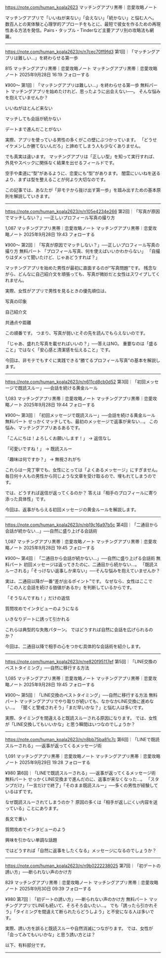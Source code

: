 https://note.com/human_koala2623
マッチングアプリ黒帯｜恋愛攻略ノート

マッチングアプリで「いいねが来ない」「会えない」「続かない」と悩む人へ。
数百人との実体験と心理学的アプローチをもとに、最短で彼女を作るための再現性ある方法を発信。Pairs・タップル・Tinderなど主要アプリ別の攻略法も網羅。

---

https://note.com/human_koala2623/n/n7cec70ff9fd3
第1回｜「マッチングアプリは難しい…」を終わらせる第一歩

815
マッチングアプリ黒帯｜恋愛攻略ノート
マッチングアプリ黒帯｜恋愛攻略ノート
2025年9月28日 16:19 フォローする

¥900〜
第1回｜「マッチングアプリは難しい…」を終わらせる第一歩
無料パート
マッチングアプリを始めたけれど、思ったように出会えない──。
そんな悩みを抱えていませんか？

いいねがほとんど来ない

マッチしても会話が続かない

デートまで進んだことがない

実際、アプリを使っている男性の多くがこの壁にぶつかっています。
「どうせイケメンしか勝てないんだろ」と諦めてしまう人も少なくありません。

でも真実は違います。
マッチングアプリは「正しい型」を知って実行すれば、外見やスペックに関係なく結果を出せるフィールドです。

空手や柔道に“型”があるように、恋愛にも“型”があります。
闇雲にいいねを送るより、まずは型を整えることが何より大切なのです。

この記事では、あなたが「非モテから抜け出す第一歩」を踏み出すための基本原則を解説していきます。

---

https://note.com/human_koala2623/n/n105e4234e266
第2回｜「写真が原因でマッチしない？」──正しいプロフィール写真の撮り方

1,087
マッチングアプリ黒帯｜恋愛攻略ノート
マッチングアプリ黒帯｜恋愛攻略ノート
2025年9月28日 19:43 フォローする

¥900〜
第2回｜「写真が原因でマッチしない？」──正しいプロフィール写真の撮り方
無料パート
「プロフィール写真、何を使えばいいかわからない」
「自撮りはダメって聞いたけど、じゃあどうすれば？」

マッチングアプリを始めた男性が最初に直面するのが“写真問題”です。
残念ながら、どんなに自己紹介文を頑張っても、写真が微妙だと女性はスワイプしてくれません。

実際、女性がアプリで男性を見るときの優先順位は、

写真の印象

自己紹介文

共通点や距離

この順番です。
つまり、写真が弱いとその先を読んでもらえないのです。

「じゃあ、盛れた写真を載せればいいの？」──答えはNO。
重要なのは「盛ること」ではなく「安心感と清潔感を伝えること」です。

今回は、非モテでもすぐに実践できる“勝てるプロフィール写真”の基本を解説します。

---

https://note.com/human_koala2623/n/n611cd8cb0d52
第3回｜「初回メッセージで既読スルー」──会話を続ける黄金ルール

1,083
マッチングアプリ黒帯｜恋愛攻略ノート
マッチングアプリ黒帯｜恋愛攻略ノート
2025年9月28日 19:44 フォローする

¥900〜
第3回｜「初回メッセージで既読スルー」──会話を続ける黄金ルール
無料パート
せっかくマッチしても、最初のメッセージで返事が来ない…。
この悩み、マッチングアプリあるあるです。

「こんにちは！よろしくお願いします！」 → 返信なし

「可愛いですね！」 → 既読スルー

「趣味は何ですか？」 → 無視されがち

これらは一見丁寧でも、女性にとっては「よくあるメッセージ」にすぎません。
毎日何十人もの男性から同じような文章を受け取るので、埋もれてしまうのです。

では、どうすれば返信が返ってくるのか？
答えは「相手のプロフィールに寄り添った具体性」です。

今回は、返事がもらえる初回メッセージの黄金ルールを解説します。

---

https://note.com/human_koala2623/n/nb19c16a97b5c
第4回｜「二通目から会話が続かない…」──自然に盛り上げる会話術

1,087
マッチングアプリ黒帯｜恋愛攻略ノート
マッチングアプリ黒帯｜恋愛攻略ノート
2025年9月28日 19:45 フォローする

¥900〜
第4回｜「二通目から会話が続かない…」──自然に盛り上げる会話術
無料パート
初回メッセージは返ってきたのに、二通目から続かない…。
「既読スルーされる」「そっけない返事しか来ない」──そんな悩みを抱えていませんか？

実は、二通目以降が一番“差が出るポイント”です。
なぜなら、女性はここで「この人と会話を続ける価値があるか」を判断しているからです。

「そうなんですね！」だけの返信

質問攻めでインタビューのようになる

いきなりデートに誘って引かれる

これらは典型的な失敗パターン。
ではどうすれば自然に会話を広げられるのか？

今回は、二通目以降で相手の心をつかむ具体的な会話術を紹介します。

---

https://note.com/human_koala2623/n/ne820f95117ef
第5回｜「LINE交換のベストタイミング」──自然に移行する方法

1,085
マッチングアプリ黒帯｜恋愛攻略ノート
マッチングアプリ黒帯｜恋愛攻略ノート
2025年9月28日 19:45 フォローする

¥900〜
第5回｜「LINE交換のベストタイミング」──自然に移行する方法
無料パート
マッチングアプリでやり取りが続いても、なかなかLINE交換に進めない…。
「聞くと警戒されそう」「まだ早いかな？」と悩む人は多いです。

実際、タイミングを間違えると既読スルーされる原因になります。
では、女性が「LINE交換してもいいかな」と思う瞬間はいつなのでしょうか？

---

https://note.com/human_koala2623/n/n8bb75ba81c7c
第6回｜「LINEで既読スルーされる」──返事が返ってくるメッセージ術

1,091
マッチングアプリ黒帯｜恋愛攻略ノート
マッチングアプリ黒帯｜恋愛攻略ノート
2025年9月29日 19:28 フォローする

¥980
第6回｜「LINEで既読スルーされる」──返事が返ってくるメッセージ術
無料パート
せっかくLINE交換まで進んだのに、返事が来なくなった…。
「スタンプだけ」「一言だけで終了」「そのまま既読スルー」──多くの男性が経験しているはずです。

なぜ既読スルーされてしまうのか？
原因の多くは「相手が返しにくい内容を送っている」ことにあります。

長文で重い

質問攻めでインタビューのよう

興味を引かない単調な話題

ではどうすれば「自然に返事をしたくなる」メッセージになるのでしょうか？

---

https://note.com/human_koala2623/n/n9b0222238025
第7回｜「初デートの誘い方」──断られない声のかけ方

829
マッチングアプリ黒帯｜恋愛攻略ノート
マッチングアプリ黒帯｜恋愛攻略ノート
2025年9月30日 09:39 フォローする

¥980
第7回｜「初デートの誘い方」──断られない声のかけ方
無料パート
マッチングアプリでLINEも続いて、そろそろ会いたい…。
でも「誘ったら引かれそう」「タイミングを間違えて断られたらどうしよう」と不安になる人は多いです。

実際、誘い方を誤ると既読スルーや自然消滅につながります。
では、女性が「会ってみてもいいかな」と思う誘い方とは？

以下、有料部分です。

---


